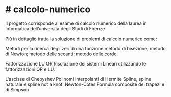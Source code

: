 <h1> # calcolo-numerico</h1>
Il progetto corrisponde al esame di calcolo numerico della laurea in informatica dell’università degli Studi di Firenze


Più in dettaglio tratta la soluzione di problemi di calcolo numerico come:

Metodi per la ricerca degli zeri di una funzione
 metodo di bisezione;
 metodo di Newton;
 metodo delle secanti;
 metodo delle corde.

Fattorizzazione LU QR
Risoluzione dei sistemi Lineari utilizzando le fattorizzazioni QR e LU.


L'ascisse di Chebyshev
Polinomi interpolanti di Hermite
Spline, spline naturale e spline not a knot.
Newton-Cotes
Formula composite dei trapezi e di Simpson  

